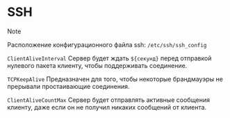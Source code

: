 # SSH

> [!NOTE]
> Расположение конфигурационного файла ssh: ``/etc/ssh/ssh_config``

`ClientAliveInterval` Сервер будет ждать `${секунд}` перед отправкой нулевого пакета клиенту, чтобы поддерживать соединение.

`TCPKeepAlive` Предназначен для того, чтобы некоторые брандмауэры не прерывали простаивающие соединения.

`ClientAliveCountMax` Сервер будет отправлять активные сообщения клиенту, даже если он не получил никаких сообщений от клиента.
